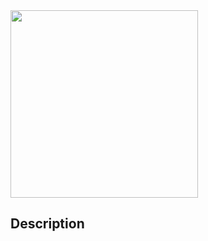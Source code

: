 <img width="300px" src="https://github.com/luaywadie/AmAlgorithms/blob/master/assets/V2.png" />

## Description
